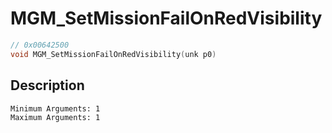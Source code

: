 # MGM_SetMissionFailOnRedVisibility
```c
// 0x00642500
void MGM_SetMissionFailOnRedVisibility(unk p0)
```
## Description
```
Minimum Arguments: 1
Maximum Arguments: 1
```
